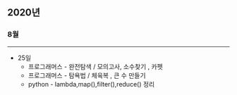 ## 2020년

### 8월

---

* 25일
  * 프로그래머스 - 완전탐색 / 모의고사, 소수찾기 , 카펫
  * 프로그래머스 - 탐욕법 / 체육복 , 큰 수 만들기
  * python - lambda,map(),filter(),reduce() 정리